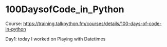 # 100DaysofCode_in_Python
Course: https://training.talkpython.fm/courses/details/100-days-of-code-in-python 

Day1: today I worked on Playing with Datetimes
